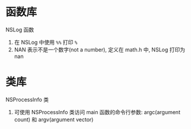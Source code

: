 # 函数库

NSLog 函数

1. 在 NSLog 中使用 `%%` 打印 `%`
2. NAN 表示不是一个数字(not a number), 定义在 math.h 中, NSLog 打印为 nan

# 类库

NSProcessInfo 类

1. 可使用 NSProcessInfo 类访问 main 函数的命令行参数: argc(argument count) 和 argv(argument vector)
